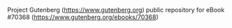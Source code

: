 Project Gutenberg (https://www.gutenberg.org) public repository for
eBook #70368 (https://www.gutenberg.org/ebooks/70368)
